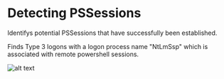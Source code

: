 # Detecting PSSessions

Identifys potential PSSessions that have successfully been established.

Finds Type 3 logons with a logon process name "NtLmSsp" which is associated with remote powershell sessions.

![alt text](https://github.com/PlayStation1/PowerShell/blob/master/Logon%20Type%20%20%20%20%20%20%20%20%20%20%203.png)
